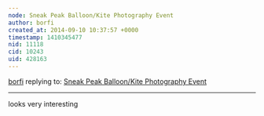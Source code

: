 ```yaml
---
node: Sneak Peak Balloon/Kite Photography Event
author: borfi
created_at: 2014-09-10 10:37:57 +0000
timestamp: 1410345477
nid: 11118
cid: 10243
uid: 428163
---
```




[borfi](../profile/borfi) replying to: [Sneak Peak Balloon/Kite Photography Event](../notes/nicholas/09-08-2014/sneak-peak-balloon-kite-photography-event)

----
looks very interesting
